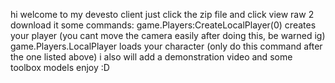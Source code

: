 hi welcome to my devesto client
just click the zip file and click view raw 2 download it
some commands:
game.Players:CreateLocalPlayer(0) creates your player (you cant move the camera easily after doing this, be warned ig)
game.Players.LocalPlayer loads your character (only do this command after the one listed above)
i also will add a demonstration video and some toolbox models
enjoy :D

